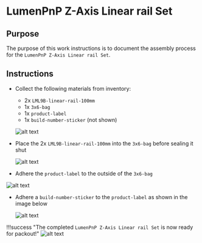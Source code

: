 # LumenPnP Z-Axis Linear rail Set

## Purpose

The purpose of this work instructions is to document the assembly process for the `LumenPnP Z-Axis Linear rail Set`.

## Instructions

- Collect the following materials from inventory:
    - 2x `LML9B-linear-rail-100mm`
    - 1x `3x6-bag`
    - 1x `product-label`
    - 1x `build-number-sticker` (not shown)

    ![alt text](img/IMG_0764.jpg)

- Place the 2x `LML9B-linear-rail-100mm` into the `3x6-bag` before sealing it shut

    ![alt text](img/IMG_0765.jpg)

- Adhere the `product-label` to the outside of the `3x6-bag`

![alt text](img/IMG_0766.jpg)

- Adhere a `build-number-sticker` to the `product-label` as shown in the image below

    ![alt text](img/IMG_0767.jpg)

!!!success "The completed `LumenPnP Z-Axis Linear rail Set` is now ready for packout!"
    ![alt text](img/IMG_0768.jpg)
